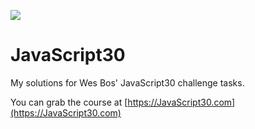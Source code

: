 ![](https://javascript30.com/images/JS3-social-share.png)

# JavaScript30

My solutions for Wes Bos' JavaScript30 challenge tasks.

You can grab the course at [https://JavaScript30.com](https://JavaScript30.com)

